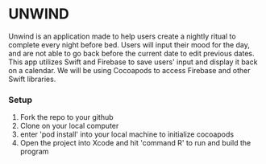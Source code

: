 # UNWIND

Unwind is an application made to help users create a nightly ritual to complete every night before bed. Users will input their mood for the day, and are not able to go back before the current date to edit previous dates. This app utilizes Swift and Firebase to save users' input and display it back on a calendar. We will be using Cocoapods to access Firebase and other Swift libraries.

### Setup
1. Fork the repo to your github
2. Clone on your local computer
3. enter 'pod install' into your local machine to initialize cocoapods
4. Open the project into Xcode and hit 'command R' to run and build the program